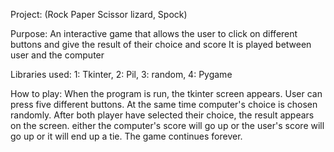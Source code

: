 

  Project:  (Rock Paper Scissor lizard, Spock) 
  
  Purpose:  An interactive game that allows the user to click on different buttons and give the result of their choice and score
                It is played between user and the computer
                
  Libraries used:  1: Tkinter, 2: Pil, 3: random, 4: Pygame
      

How to play: When the program is run, the tkinter screen appears. User can press five different buttons. At the same time 
 computer's choice is chosen randomly. After both player have selected their choice, the result appears on the screen. 
  either the computer's score will go up or the user's score will go up or it will end up a tie. The game continues forever. 